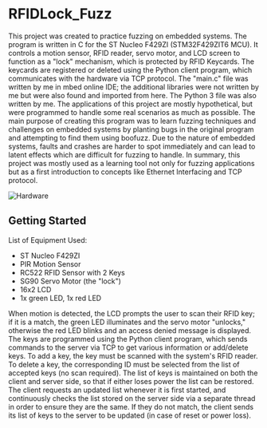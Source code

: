 # RFIDLock_Fuzz

This project was created to practice fuzzing on embedded systems. The program is written in C for the ST Nucleo F429ZI (STM32F429ZIT6 MCU). It controls a motion sensor, RFID reader, servo motor, and LCD screen to function as a "lock" mechanism, which is protected by RFID Keycards. The keycards are registered or deleted using the Python client program, which communicates with the hardware via TCP protocol. The "main.c" file was written by me in mbed online IDE; the additional libraries were not written by me but were also found and imported from here. The Python 3 file was also written by me. 
The applications of this project are mostly hypothetical, but were programmed to handle some real scenarios as much as possible. The main purpose of creating this program was to learn fuzzing techniques and challenges on embedded systems by planting bugs in the original program and attempting to find them using boofuzz. Due to the nature of embedded systems, faults and crashes are harder to spot immediately and can lead to latent effects which are difficult for fuzzing to handle. In summary, this project was mostly used as a learning tool not only for fuzzing applications but as a first introduction to concepts like Ethernet Interfacing and TCP protocol. 

![Hardware](https://i.imgur.com/v7jBTdql.jpg?1)

## Getting Started

List of Equipment Used:
- ST Nucleo F429ZI
- PIR Motion Sensor
- RC522 RFID Sensor with 2 Keys
- SG90 Servo Motor (the "lock")
- 16x2 LCD
- 1x green LED, 1x red LED

When motion is detected, the LCD prompts the user to scan their RFID key; if it is a match, the green LED illuminates and the servo motor "unlocks," otherwise the red LED blinks and an access denied message is displayed.
The keys are programmed using the Python client program, which sends commands to the server via TCP to get various information or add/delete keys. To add a key, the key must be scanned with the system's RFID reader. To delete a key, the corresponding ID must be selected from the list of accepted keys (no scan required). 
The list of keys is maintained on both the client and server side, so that if either loses power the list can be restored. The client requests an updated list whenever it is first started, and continuously checks the list stored on the server side via a separate thread in order to ensure they are the same. If they do not match, the client sends its list of keys to the server to be updated (in case of reset or power loss).
